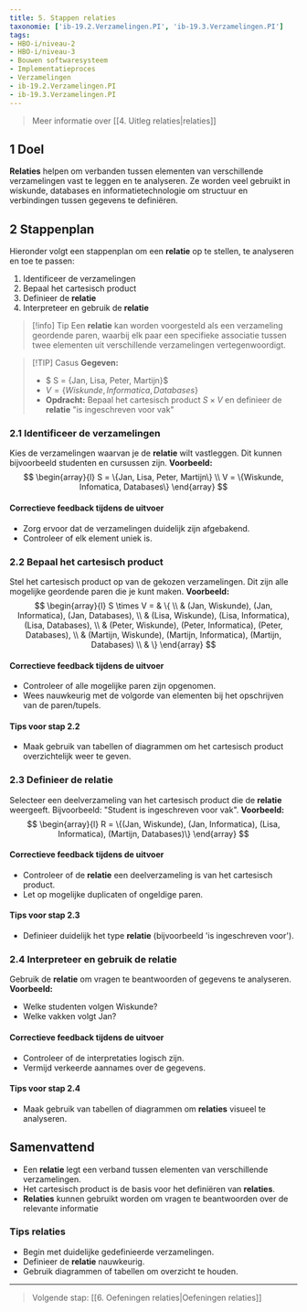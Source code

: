 ```yaml
---
title: 5. Stappen relaties
taxonomie: ['ib-19.2.Verzamelingen.PI', 'ib-19.3.Verzamelingen.PI']
tags:
- HBO-i/niveau-2
- HBO-i/niveau-3
- Bouwen softwaresysteem
- Implementatieproces
- Verzamelingen
- ib-19.2.Verzamelingen.PI
- ib-19.3.Verzamelingen.PI
---
```


> Meer informatie over [[4. Uitleg relaties|relaties]]

## 1 Doel
**Relaties** helpen om verbanden tussen elementen van verschillende verzamelingen vast te leggen en te analyseren. Ze worden veel gebruikt in wiskunde, databases en informatietechnologie om structuur en verbindingen tussen gegevens te definiëren.

## 2 Stappenplan
Hieronder volgt een stappenplan om een **relatie** op te stellen, te analyseren en toe te passen:
1. Identificeer de verzamelingen
2. Bepaal het cartesisch product
3. Definieer de **relatie**
4. Interpreteer en gebruik de **relatie**

> [!info] Tip 
> Een **relatie** kan worden voorgesteld als een verzameling geordende paren, waarbij elk paar een specifieke associatie tussen twee elementen uit verschillende verzamelingen vertegenwoordigt.

>[!TIP] Casus
> **Gegeven:**
> - $ S = \{Jan, Lisa, Peter, Martijn\}$
> - $V = \{Wiskunde, Informatica, Databases\}$
> - **Opdracht:** Bepaal het cartesisch product $S \times V$ en definieer de **relatie** "is ingeschreven voor vak" 

### 2.1 Identificeer de verzamelingen
Kies de verzamelingen waarvan je de **relatie** wilt vastleggen. Dit kunnen bijvoorbeeld studenten en cursussen zijn.
**Voorbeeld:**
$$
\begin{array}{l}
S = \{Jan, Lisa, Peter, Martijn\} \\
V = \{Wiskunde, Infomatica, Databases\}
\end{array}
$$

#### Correctieve feedback tijdens de uitvoer
- Zorg ervoor dat de verzamelingen duidelijk zijn afgebakend.
- Controleer of elk element uniek is.

### 2.2 Bepaal het cartesisch product
Stel het cartesisch product op van de gekozen verzamelingen. Dit zijn alle mogelijke geordende paren die je kunt maken.
**Voorbeeld:**
$$
\begin{array}{l}
S \times V =  & \{ \\
 & (Jan, Wiskunde), (Jan, Informatica), (Jan, Databases), \\
 & (Lisa, Wiskunde), (Lisa, Informatica), (Lisa, Databases), \\
 & (Peter, Wiskunde), (Peter, Informatica), (Peter, Databases), \\
 & (Martijn, Wiskunde), (Martijn, Informatica), (Martijn, Databases) \\
 & \}
\end{array}
$$

#### Correctieve feedback tijdens de uitvoer
- Controleer of alle mogelijke paren zijn opgenomen.
- Wees nauwkeurig met de volgorde van elementen bij het opschrijven van de paren/tupels.

#### Tips voor stap 2.2
- Maak gebruik van tabellen of diagrammen om het cartesisch product overzichtelijk weer te geven.

### 2.3 Definieer de relatie
Selecteer een deelverzameling van het cartesisch product die de **relatie** weergeeft. Bijvoorbeeld: "Student is ingeschreven voor vak".
**Voorbeeld:**
$$
\begin{array}{l}
R = \{(Jan, Wiskunde), (Jan, Informatica), (Lisa, Informatica), (Martijn, Databases)\}
\end{array}
$$

#### Correctieve feedback tijdens de uitvoer
- Controleer of de **relatie** een deelverzameling is van het cartesisch product.
- Let op mogelijke duplicaten of ongeldige paren.

#### Tips voor stap 2.3
- Definieer duidelijk het type **relatie** (bijvoorbeeld 'is ingeschreven voor').

### 2.4 Interpreteer en gebruik de relatie
Gebruik de **relatie** om vragen te beantwoorden of gegevens te analyseren.
**Voorbeeld:**
- Welke studenten volgen Wiskunde?
- Welke vakken volgt Jan?

#### Correctieve feedback tijdens de uitvoer
- Controleer of de interpretaties logisch zijn.
- Vermijd verkeerde aannames over de gegevens.

#### Tips voor stap 2.4
- Maak gebruik van tabellen of diagrammen om **relaties** visueel te analyseren.

## Samenvattend
- Een **relatie** legt een verband tussen elementen van verschillende verzamelingen.
- Het cartesisch product is de basis voor het definiëren van **relaties**.
- **Relaties** kunnen gebruikt worden om vragen te beantwoorden over de relevante informatie

### Tips relaties
- Begin met duidelijke gedefinieerde verzamelingen.
- Definieer de **relatie** nauwkeurig.
- Gebruik diagrammen of tabellen om overzicht te houden.

---

> Volgende stap: [[6. Oefeningen relaties|Oefeningen relaties]]
